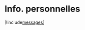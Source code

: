 # Info. personnelles

[!include[messages](infopersonnelles.messages.autogen.md)]






































































